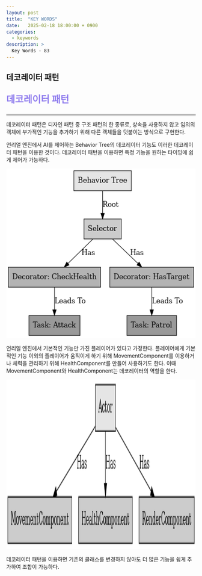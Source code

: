 ```yaml
---
layout: post
title:  "KEY WORDS"
date:   2025-02-18 18:00:00 + 0900
categories:
  - keywords
description: >
  Key Words - 83
---
```

## 데코레이터 패턴

<p style = "color:#8f7cee; font-size:25px; font-weight:bold">
데코레이터 패턴
</p>

---

데코레이터 패턴은 디자인 패턴 중 구조 패턴의 한 종류로, 상속을 사용하지 않고 임의의 객체에 부가적인 기능을 추가하기 위해 다른 객체들을 덧붙이는 방식으로 구현한다.

언리얼 엔진에서 AI를 제어하는 Behavior Tree의 데코레이터 기능도 이러한 데코레이터 패턴을 이용한 것이다. 데코레이터 패턴을 이용하면 특정 기능을 원하는 타이밍에 쉽게 제어가 가능하다.

<img src = "../../assets/img/keywords/IMG_k84_1.png" width = "1800" height = "450">

<br/>

언리얼 엔진에서 기본적인 기능만 가진 플레이어가 있다고 가정한다. 플레이어에게 기본적인 기능 이외의 플레이어가 움직이게 하기 위해 MovementComponent를 이용하거나 체력을 관리하기 위해 HealthComponent를 만들어 사용하기도 한다. 이때 MovementComponent와 HealthComponent는 데코레이터의 역할을 한다.

<img src = "../../assets/img/keywords/IMG_k84_2.png" width = "1800" height = "450">

<br/>

데코레이터 패턴을 이용하면 기존의 클래스를 변경하지 않아도 더 많은 기능을 쉽게 추가하여 조합이 가능하다.